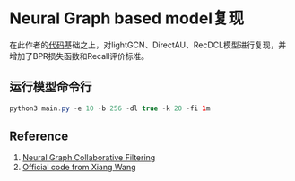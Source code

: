 # Neural Graph  based model复现

在此作者的[代码](https://github.com/changhyeonnam/NGCF)基础之上，对lightGCN、DirectAU、RecDCL模型进行复现，并增加了BPR损失函数和Recall评价标准。

## 运行模型命令行

```java
python3 main.py -e 10 -b 256 -dl true -k 20 -fi 1m
```

## Reference

1. [Neural Graph  Collaborative Filtering](https://arxiv.org/abs/1905.08108)
2. [Official code from Xiang Wang](https://github.com/xiangwang1223/neural_graph_collaborative_filtering)
